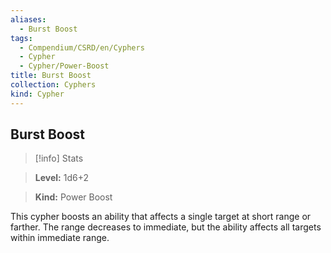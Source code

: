 ```yaml
---
aliases:
  - Burst Boost
tags:
  - Compendium/CSRD/en/Cyphers
  - Cypher
  - Cypher/Power-Boost
title: Burst Boost
collection: Cyphers
kind: Cypher
---
```

## Burst Boost    
>[!info] Stats    
> **Level:** 1d6+2    
> **Kind:** Power Boost  
    
This cypher boosts an ability that affects a single target at short range or farther. The range decreases to immediate, but the ability affects all targets within immediate range.